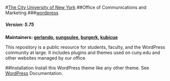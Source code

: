 #[The City University of New York](http://cuny.edu)
##Office of Communications and Marketing
###[wordpress](https://github.com/cuny/wordpress)
##### Version: 5.75
**Maintainers: [gerlando](https://github.com/gerlandotermini), [sungsulee](https://github.com/sungsulee), [burgerk](https://github.com/burgerk), [kubicue](https://github.com/kubicue)**


This repository is a public resource for students, faculty, and the WordPress community at large. 
It includes plugins and themes used on cuny.edu and other websites managed by our office.

##Installation
Install this WordPress theme like any other theme. See [WordPress](http://codex.wordpress.org/Using_Themes) Documentation.



